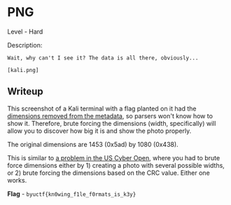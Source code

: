 # PNG
Level - Hard

Description:
```
Wait, why can't I see it? The data is all there, obviously...

[kali.png]
```

## Writeup
This screenshot of a Kali terminal with a flag planted on it had the [dimensions removed from the metadata](http://www.libpng.org/pub/png/spec/1.2/PNG-Chunks.html), so parsers won't know how to show it. Therefore, brute forcing the dimensions (width, specifically) will allow you to discover how big it is and show the photo properly. 

The original dimensions are 1453 (0x5ad) by 1080 (0x438).

This is similar to [a problem in the US Cyber Open](https://github.com/tj-oconnor/cyber-open-2022/tree/main/forensics/zerozero2Hero), where you had to brute force dimensions either by 1) creating a photo with several possible widths, or 2) brute forcing the dimensions based on the CRC value. Either one works.

**Flag** - `byuctf{kn0wing_f1le_f0rmats_is_k3y}`